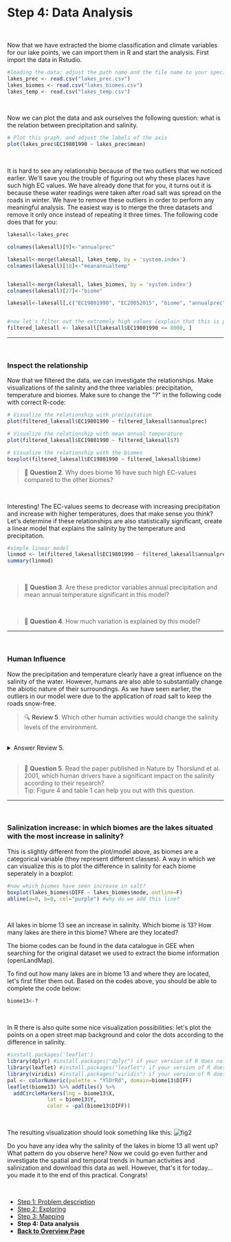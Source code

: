 # Step 4: Data Analysis

<br />

Now that we have extracted the biome classification and climate variables for our lake points, we can import them in R and start the analysis. First import the data in Rstudio.

```r
#loading the data: adjust the path name and the file name to your specific file: 
lakes_prec <- read.csv("lakes_prec.csv")
lakes_biomes <- read.csv("lakes_biomes.csv")
lakes_temp <- read.csv("lakes_temp.csv")
```

<br />

Now we can plot the data and ask ourselves the following question: what is the relation between precipitation and salinity.

```r
# Plot this graph, and adjust the labels of the axis
plot(lakes_prec$EC19801990 ~ lakes_prec$mean)
```

<br />

It is hard to see any relationship because of the two outliers that we noticed earlier. We'll save you the trouble of figuring out why these places have such high EC values. We have already done that for you, it turns out it is because these water readings were taken after road salt was spread on the roads in winter. We have to remove these outliers in order to perform any meaningful analysis. The easiest way is to merge the three datasets and remove it only once instead of repeating it three times. The following code does that for you:

```r
lakesall<-lakes_prec

colnames(lakesall)[9]<-"annualprec"

lakesall<-merge(lakesall, lakes_temp, by = 'system.index')
colnames(lakesall)[18]<-"meanannualtemp"


lakesall<-merge(lakesall, lakes_biomes, by = 'system.index')
colnames(lakesall)[27]<-"biome"

lakesall<-lakesall[,c("EC19801990", "EC20052015", "biome", "annualprec", "meanannualtemp")]


#now let's filter out the extremely high values (explain that this is potentially due to road treatment)
filtered_lakesall <- lakesall[lakesall$EC19801990 <= 8000, ]
```

***

<br />

### Inspect the relationship

Now that we filtered the data, we can investigate the relationships. Make visualizations of the salinity and the three variables: precipitation, temperature and biomes. Make sure to change the "?" in the following code with correct R-code:

```r
# Visualize the relationship with precipitation
plot(filtered_lakesall$EC19801990 ~ filtered_lakesall$annualprec)

# Visualize the relationship with mean annual temperature
plot(filtered_lakesall$EC19801990 ~ filtered_lakesall$?)

# Visualize the relationship with the biomes
boxplot(filtered_lakesall$EC19801990 ~ filtered_lakesall$biome)
```

> 📝 **Question 2**. Why does biome 16 have such high EC-values compared to the other biomes?

<br />

Interesting! The EC-values seems to decrease with increasing precipitation and increase with higher temperatures, does that make sense you think?
Let's determine if these relationships are also statistically significant, create a linear model that explains the salinity by the temperature and precipitation.

```r
#simple linear model
linmod <- lm(filtered_lakesall$EC19801990 ~ filtered_lakesall$annualprec + filtered_lakesall$meanannualtemp)
summary(linmod)
```

<br />

> 📝 **Question 3**. Are these predictor variables annual precipitation and mean annual temperature significant in this model?

<br />

> 📝 **Question 4**. How much variation is explained by this model?

***

<br />

### Human Influence

Now the precipitation and temperature clearly have a great influence on the salinity of the water. However, humans are also able to substantially change the abiotic nature of their surroundings. As we have seen earlier, the outliers in our model were due to the application of road salt to keep the roads snow-free.

> 🔍 **Review 5**. Which other human activities would change the salinity levels of the environment.

<br />
<details>
<summary>Answer Review 5.</summary>
There are many right answers to this question. To name a few of these activities: Mining releases a lot of mine effluent that often contains high EC levels, agriculture can increase the salinity through irrigation (often in warm areas), wastewater might increase the salinity etc.
</details>

<br />

> 📝 **Question 5**. Read the paper published in Nature by Thorslund et al. 2001, which human drivers have a significant impact on the salinity according to their research? <br />
> Tip: Figure 4 and table 1 can help you out with this question.

***

<br />

### Salinization increase: in which biomes are the lakes situated with the most increase in salinity? 

This is slightly different from the plot/model above, as biomes are a categorical variable (they represent different classes). A way in which we can visualize this is to plot the difference in salinity for each biome seperately in a boxplot: 

```r
#now which biomes have seen increase in salt? 
boxplot(lakes_biomes$DIFF ~ lakes_biomes$mode, outline=F)
abline(a=0, b=0, col="purple") #why do we add this line?
```

<br />

All lakes in biome 13 see an increase in salinity. Which biome is 13? How many lakes are there in this biome? Where are they located? 

The biome codes can be found in the data catalogue in GEE when searching for the original dataset we used to extract the biome information (openLandMap).

To find out how many lakes are in biome 13 and where they are located, let's first filter them out. Based on the codes above, you should be able to complete the code below: 

```r
biome13<-?
```

<br />

In R there is also quite some nice visualization possibilities: let's plot the points on a open street map background and color the dots according to the difference in salinity. 

```r
#install.packages('leaflet') 
library(dplyr) #install.packages("dplyr") if your version of R does not have it installed yet
library(leaflet) #install.packages("leaflet") if your version of R does not have it installed yet
library(viridis) #install.packages("viridis") if your version of R does not have it installed yet
pal <- colorNumeric(palette = "YlOrRd", domain=biome13$DIFF)
leaflet(biome13) %>% addTiles() %>%
  addCircleMarkers(lng = biome13$X, 
             lat = biome13$Y, 
             color = ~pal(biome13$DIFF))
```

<br />

The resulting visualization should look something like this: 
![fig2](https://user-images.githubusercontent.com/89069805/186885770-32c49b56-6c3b-495d-92e7-82fed71cece6.png)

Do you have any idea why the salinity of the lakes in biome 13 all went up? What pattern do you observe here?
Now we could go even further and investigate the spatial and temporal trends in human activities and salinization and download this data as well. However, that's it for today... you made it to the end of this practical. Congrats!

<br />

<nav>
  <ul>
    <li><a href="intro.html">Step 1: Problem description</a></li>
    <li><a href="API.html">Step 2: Exploring</a></li>
    <li><a href="Mapping.html">Step 3: Mapping</a></li>
    <li><strong>Step 4: Data analysis</strong></li>
    <li><a href="../"><b>Back to Overview Page</b></a></li>
  </ul>
</nav>
